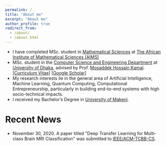 ```yaml
---
permalink: /
title: "About me"
excerpt: "About me"
author_profile: true
redirect_from:
  - /about/
  - /about.html
---
```


* I have completed MSc. student in [Mathematical Sciences](https://cs.du.ac.bd/) at [The African Institute of Mathematical Sciences (AIMS) ](https://www.aims.ac.rw/)
* MSc. student in the [Computer Science and Engineering Department](https://cs.du.ac.bd/) at [University of Dhaka](https://www.du.ac.bd/), advised by Prof. [Mosaddek Hossain Kamal](http://www.cse.du.ac.bd/profile/?faculty=MHK). [[Curriculum Vitae](https://github.com/yusufbrima/yusufbrima.github.io/blob/master/files/academic_cv.pdf)] [[Google Scholar](https://scholar.google.com/citations?user=Ixg9n-EAAAAJ&hl=en)]
* My research interests lie in the general area of Artificial Intelligence, Machine Learning, Quantum Computing, Computational Entrepreneurship, particularly in building end-to-end systems with high socio-technical impacts.
* I received my Bachelor’s Degree in [University of Makeni](http://www.unimak.edu.sl/).



# Recent News
* November 30, 2020. A paper titled "Deep Transfer Learning for Multi-class Brain MRI Classification" was submitted to [IEEE/ACM-TCBB-CS](https://www.computer.org/csdl/journal/tb/).
